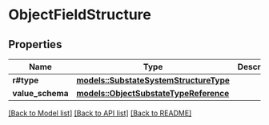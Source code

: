 # ObjectFieldStructure

## Properties

Name | Type | Description | Notes
------------ | ------------- | ------------- | -------------
**r#type** | [**models::SubstateSystemStructureType**](SubstateSystemStructureType.md) |  | 
**value_schema** | [**models::ObjectSubstateTypeReference**](ObjectSubstateTypeReference.md) |  | 

[[Back to Model list]](../README.md#documentation-for-models) [[Back to API list]](../README.md#documentation-for-api-endpoints) [[Back to README]](../README.md)


